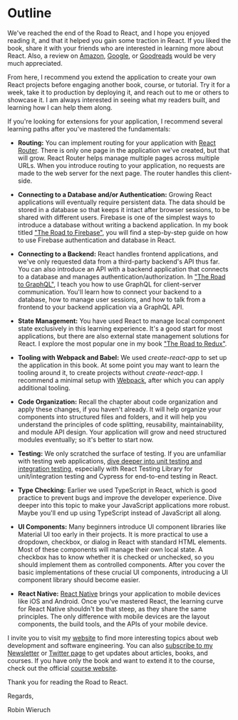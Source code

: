 # Outline

We've reached the end of the Road to React, and I hope you enjoyed reading it, and that it helped you gain some traction in React. If you liked the book, share it with your friends who are interested in learning more about React. Also, a review on [Amazon](https://amzn.to/2JHlP42), [Google](https://books.google.de/books/about?id=RRLmDwAAQBAJ), or [Goodreads](https://www.goodreads.com/book/show/37503118-the-road-to-learn-react) would be very much appreciated.

From here, I recommend you extend the application to create your own React projects before engaging another book, course, or tutorial. Try it for a week, take it to production by deploying it, and reach out to me or others to showcase it. I am always interested in seeing what my readers built, and learning how I can help them along.

If you're looking for extensions for your application, I recommend several learning paths after you've mastered the fundamentals:

* **Routing:** You can implement routing for your application with [React Router](https://www.robinwieruch.de/react-router/). There is only one page in the application we've created, but that will grow. React Router helps manage multiple pages across multiple URLs. When you introduce routing to your application, no requests are made to the web server for the next page. The router handles this client-side.

* **Connecting to a Database and/or Authentication:** Growing React applications will eventually require persistent data. The data should be stored in a database so that keeps it intact after browser sessions, to be shared with different users. Firebase is one of the simplest ways to introduce a database without writing a backend application. In my book titled ["The Road to Firebase"](https://www.roadtofirebase.com/), you will find a step-by-step guide on how to use Firebase authentication and database in React.

* **Connecting to a Backend:** React handles frontend applications, and we've only requested data from a third-party backend's API thus far. You can also introduce an API with a backend application that connects to a database and manages authentication/authorization. In  ["The Road to GraphQL"](https://www.roadtographql.com/), I teach you how to use GraphQL for client-server communication. You'll learn how to connect your backend to a database, how to manage user sessions, and how to talk from a frontend to your backend application via a GraphQL API.

* **State Management:** You have used React to manage local component state exclusively in this learning experience. It's a good start for most applications, but there are also external state management solutions for React. I explore the most popular one in my book ["The Road to Redux"](https://www.roadtoredux.com/).

* **Tooling with Webpack and Babel:** We used *create-react-app* to set up the application in this book. At some point you may want to learn the tooling around it, to create projects without *create-react-app*. I recommend a minimal setup with [Webpack](https://www.robinwieruch.de/minimal-react-webpack-babel-setup/), after which you can apply additional tooling.

* **Code Organization:** Recall the chapter about code organization and apply these changes, if you haven't already. It will help organize your components into structured files and folders, and it will help you understand the principles of code splitting, reusability, maintainability, and module API design. Your application will grow and need structured modules eventually; so it's better to start now.

* **Testing:** We only scratched the surface of testing. If you are unfamiliar with testing web applications, [dive deeper into unit testing and integration testing](https://www.robinwieruch.de/react-testing-tutorial/), especially with React Testing Library for unit/integration testing and Cypress for end-to-end testing in React.

* **Type Checking:** Earlier we used TypeScript in React, which is good practice to prevent bugs and improve the developer experience. Dive deeper into this topic to make your JavaScript applications more robust. Maybe you'll end up using TypeScript instead of JavaScript all along.

* **UI Components:** Many beginners introduce UI component libraries like Material UI too early in their projects. It is more practical to use a dropdown, checkbox, or dialog in React with standard HTML elements. Most of these components will manage their own local state. A checkbox has to know whether it is checked or unchecked, so you should implement them as controlled components. After you cover the basic implementations of these crucial UI components, introducing a UI component library should become easier.

* **React Native:** [React Native](https://facebook.github.io/react-native/) brings your application to mobile devices like iOS and Android. Once you've mastered React, the learning curve for React Native shouldn't be that steep, as they share the same principles. The only difference with mobile devices are the layout components, the build tools, and the APIs of your mobile device.

I invite you to visit my [website](https://www.robinwieruch.de) to find more interesting topics about web development and software engineering. You can also [subscribe to my Newsletter](https://www.getrevue.co/profile/rwieruch) or [Twitter page](https://twitter.com/rwieruch) to get updates about articles, books, and courses. If you have only the book and want to extend it to the course, check out the official [course website](https://www.roadtoreact.com/).

Thank you for reading the Road to React.

Regards,

Robin Wieruch